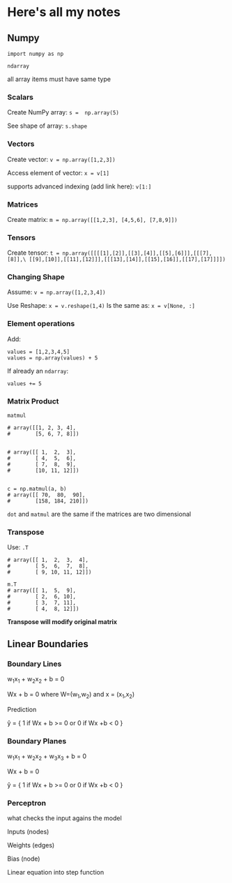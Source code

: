 # Here's all my notes

## Numpy

`import numpy as np`

`ndarray`

all array items must have same type

### Scalars

Create NumPy array:
`s =  np.array(5)`

See shape of array:
`s.shape`

### Vectors

Create vector: 
`v = np.array([1,2,3])`

Access element of vector: 
`x = v[1]`

supports advanced indexing (add link here):
`v[1:]`

### Matrices

Create matrix:
`m = np.array([[1,2,3], [4,5,6], [7,8,9]])`

### Tensors

Create tensor: 
`t = np.array([[[[1],[2]],[[3],[4]],[[5],[6]]],[[[7],[8]],\
    [[9],[10]],[[11],[12]]],[[[13],[14]],[[15],[16]],[[17],[17]]]])`

### Changing Shape

Assume:
`v = np.array([1,2,3,4])`

Use Reshape: 
`x = v.reshape(1,4)`
Is the same as: 
`x = v[None, :]`

### Element operations

Add:
```
values = [1,2,3,4,5]
values = np.array(values) + 5
```
If already an `ndarray`: 
```
values += 5
```

### Matrix Product

`matmul`

```
# array([[1, 2, 3, 4],
#        [5, 6, 7, 8]])


# array([[ 1,  2,  3],
#        [ 4,  5,  6],
#        [ 7,  8,  9],
#        [10, 11, 12]])


c = np.matmul(a, b)
# array([[ 70,  80,  90],
#        [158, 184, 210]])
```

`dot` and `matmul` are the same if the matrices are two dimensional

### Transpose

Use: `.T`

```
# array([[ 1,  2,  3,  4],
#        [ 5,  6,  7,  8],
#        [ 9, 10, 11, 12]])

m.T
# array([[ 1,  5,  9],
#        [ 2,  6, 10],
#        [ 3,  7, 11],
#        [ 4,  8, 12]])
```

**Transpose will modify original matrix**

## Linear Boundaries

### Boundary Lines

w<sub>1</sub>x<sub>1</sub> + w<sub>2</sub>x<sub>2</sub> + b = 0

Wx + b = 0 where W=(w<sub>1</sub>,w<sub>2</sub>) and x = (x<sub>1</sub>,x<sub>2</sub>)

Prediction

ŷ = { 1 if Wx + b >= 0 or 0 if Wx +b < 0 }

### Boundary Planes

w<sub>1</sub>x<sub>1</sub> + w<sub>2</sub>x<sub>2</sub> + w<sub>3</sub>x<sub>3</sub> + b = 0

Wx + b = 0

ŷ = { 1 if Wx + b >= 0 or 0 if Wx +b < 0 }

### Perceptron

what checks the input agains the model

Inputs (nodes)

Weights (edges)

Bias (node)

Linear equation into step function
